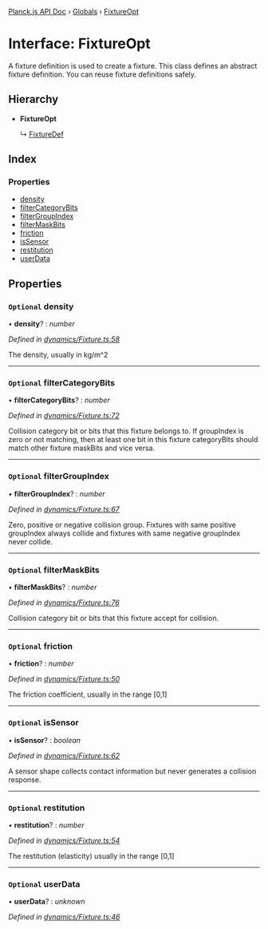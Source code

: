 [Planck.js API Doc](../README.md) › [Globals](../globals.md) › [FixtureOpt](fixtureopt.md)

# Interface: FixtureOpt

A fixture definition is used to create a fixture. This class defines an
abstract fixture definition. You can reuse fixture definitions safely.

## Hierarchy

* **FixtureOpt**

  ↳ [FixtureDef](fixturedef.md)

## Index

### Properties

* [density](fixtureopt.md#optional-density)
* [filterCategoryBits](fixtureopt.md#optional-filtercategorybits)
* [filterGroupIndex](fixtureopt.md#optional-filtergroupindex)
* [filterMaskBits](fixtureopt.md#optional-filtermaskbits)
* [friction](fixtureopt.md#optional-friction)
* [isSensor](fixtureopt.md#optional-issensor)
* [restitution](fixtureopt.md#optional-restitution)
* [userData](fixtureopt.md#optional-userdata)

## Properties

### `Optional` density

• **density**? : *number*

*Defined in [dynamics/Fixture.ts:58](https://github.com/shakiba/planck.js/blob/1bc1208/src/dynamics/Fixture.ts#L58)*

The density, usually in kg/m^2

___

### `Optional` filterCategoryBits

• **filterCategoryBits**? : *number*

*Defined in [dynamics/Fixture.ts:72](https://github.com/shakiba/planck.js/blob/1bc1208/src/dynamics/Fixture.ts#L72)*

Collision category bit or bits that this fixture belongs to.
If groupIndex is zero or not matching, then at least one bit in this fixture categoryBits should match other fixture maskBits and vice versa.

___

### `Optional` filterGroupIndex

• **filterGroupIndex**? : *number*

*Defined in [dynamics/Fixture.ts:67](https://github.com/shakiba/planck.js/blob/1bc1208/src/dynamics/Fixture.ts#L67)*

Zero, positive or negative collision group.
Fixtures with same positive groupIndex always collide and fixtures with same negative groupIndex never collide.

___

### `Optional` filterMaskBits

• **filterMaskBits**? : *number*

*Defined in [dynamics/Fixture.ts:76](https://github.com/shakiba/planck.js/blob/1bc1208/src/dynamics/Fixture.ts#L76)*

Collision category bit or bits that this fixture accept for collision.

___

### `Optional` friction

• **friction**? : *number*

*Defined in [dynamics/Fixture.ts:50](https://github.com/shakiba/planck.js/blob/1bc1208/src/dynamics/Fixture.ts#L50)*

The friction coefficient, usually in the range [0,1]

___

### `Optional` isSensor

• **isSensor**? : *boolean*

*Defined in [dynamics/Fixture.ts:62](https://github.com/shakiba/planck.js/blob/1bc1208/src/dynamics/Fixture.ts#L62)*

A sensor shape collects contact information but never generates a collision response.

___

### `Optional` restitution

• **restitution**? : *number*

*Defined in [dynamics/Fixture.ts:54](https://github.com/shakiba/planck.js/blob/1bc1208/src/dynamics/Fixture.ts#L54)*

The restitution (elasticity) usually in the range [0,1]

___

### `Optional` userData

• **userData**? : *unknown*

*Defined in [dynamics/Fixture.ts:46](https://github.com/shakiba/planck.js/blob/1bc1208/src/dynamics/Fixture.ts#L46)*
